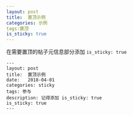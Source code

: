 ```yaml
---
layout: post
title:  置顶示例
categories: 示例
tags:置顶
is_sticky: true
---
```


在需要置顶的帖子元信息部分添加 `is_sticky: true`

    ---
    layout: post
    title:  置顶示例
    date:   2018-04-01
    categories: sticky
    tags: 参与
    description: 记得添加 is_sticky: true
    is_sticky: true
    ---
